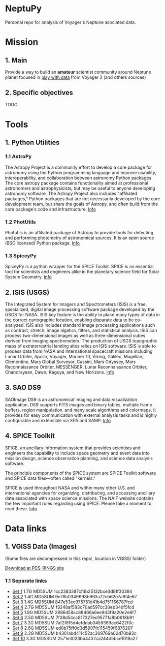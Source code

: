 # NeptuPy
Personal repo for analysis of Voyager's Neptune asociated data.
# Mission
## 1. Main
Provide a way to build an **amateur** scientist community around Neptune planet focused in <u>play with data</u> from Voyager 2 (and others sources)
## 2. Specific objectives
TODO

# Tools
## 1. Python Utilities
### 1.1 AstroPy
The Astropy Project is a community effort to develop a core package for astronomy using the Python programming language and improve usability, interoperability, and collaboration between astronomy Python packages. The core astropy package contains functionality aimed at professional astronomers and astrophysicists, but may be useful to anyone developing astronomy software. The Astropy Project also includes "affiliated packages," Python packages that are not necessarily developed by the core development team, but share the goals of Astropy, and often build from the core package's code and infrastructure. [Info](http://www.astropy.org/)
### 1.2 PhotUtils
Photutils is an affiliated package of Astropy to provide tools for detecting and performing photometry of astronomical sources. It is an open source (BSD licensed) Python package. [Info](http://photutils.readthedocs.io/en/stable/)
### 1.3 SpiceyPy
SpiceyPy is a python wrapper for the SPICE Toolkit. SPICE is an essential tool for scientists and engineers alike in the planetary science field for Solar System Geometry. [Info](http://spiceypy.readthedocs.io/en/master/)

## 2. ISIS (USGS)
 The Integrated System for Imagers and Spectrometers (ISIS) is a free, specialized, digital image processing software package developed by the USGS for NASA. ISIS key feature is the ability to place many types of data in the correct cartographic location, enabling disparate data to be co-analyzed. ISIS also includes standard image processing applications such as contrast, stretch, image algebra, filters, and statistical analysis. ISIS can process two-dimensional images as well as three-dimensional cubes derived from imaging spectrometers. The production of USGS topographic maps of extraterrestrial landing sites relies on ISIS software. ISIS is able to process data from NASA and International spacecraft missions including Lunar Orbiter, Apollo, Voyager, Mariner 10, Viking, Galileo, Magellan, Clementine, Mars Global Surveyor, Cassini, Mars Odyssey, Mars Reconnaissance Orbiter, MESSENGER, Lunar Reconnaissance Orbiter, Chandrayaan, Dawn, Kaguya, and New Horizons. 
[Info](https://isis.astrogeology.usgs.gov/)
## 3. SAO DS9
SAOImage DS9 is an astronomical imaging and data visualization application. DS9 supports FITS images and binary tables, multiple frame buffers, region manipulation, and many scale algorithms and colormaps. It provides for easy communication with external analysis tasks and is highly configurable and extensible via XPA and SAMP.
[Info](http://ds9.si.edu/site/Home.html)

## 4. SPICE Toolkit
SPICE, an ancillary information system that provides scientists and engineers the capability to include space geometry and event data into mission design, science observation planning, and science data analysis software.

The principle components of the SPICE system are SPICE Toolkit software and SPICE data files—often called "kernels."

SPICE is used throughout NASA and within many other U.S. and international agencies for organizing, distributing, and accessing ancillary data associated with space science missions. The NAIF website contains the few important rules regarding using SPICE. Please take a moment to read these.
[Info](https://naif.jpl.nasa.gov/naif/spiceconcept.html)




# Data links
## 1. VGISS Data (Images)
(Some files are decompressed in this repo!, location in VGISS/ folder)

[Download at PDS-RINGS site](http://pds-rings.seti.org/archives/VGISS_8xxx/)
### 1.1 Separate links
- [Set 1](http://pds-rings.seti.org/archives//VGISS_8xxx/VGISS_8201.tar.gz) 1.7G MD5SUM 1cc2383387cf4b25132bce3d8ff30394
- [Set 2](http://pds-rings.seti.org/archives//VGISS_8xxx/VGISS_8202.tar.gz) 1.4G MD5SUM 9e78b0349998b963a72cb62e7a9f4e67
- [Set 3](http://pds-rings.seti.org/archives//VGISS_8xxx/VGISS_8203.tar.gz) 1.4G MD5SUM 847e53ec975751d41b4d751166787fcd
- [Set 4](http://pds-rings.seti.org/archives//VGISS_8xxx/VGISS_8204.tar.gz) 2.7G MD5SUM f3248af583c70ad597cc30eb34df5fcd
- [Set 5](http://pds-rings.seti.org/archives//VGISS_8xxx/VGISS_8205.tar.gz) 1.8G MD5SUM 2886d58ac88466a6ee943f9a20e2e6f7
- [Set 6](http://pds-rings.seti.org/archives//VGISS_8xxx/VGISS_8206.tar.gz) 2.5G MD5SUM 7f38d54cc817327ec95771a8b0618b91
- [Set 7](http://pds-rings.seti.org/archives//VGISS_8xxx/VGISS_8207.tar.gz) 3.2G MD5SUM 7af2f8f5d4efddab3459389ac6422f0c
- [Set 8](http://pds-rings.seti.org/archives//VGISS_8xxx/VGISS_8208.tar.gz) 2.6G MD5SUM ed0b75ff0d3d5907fc115459f6876207
- [Set 9](http://pds-rings.seti.org/archives//VGISS_8xxx/VGISS_8209.tar.gz) 2.2G MD5SUM b4301abd411c52ac309769a02d70b93c
- [Set 10](http://pds-rings.seti.org/archives//VGISS_8xxx/VGISS_8210.tar.gz) 3.3G MD5SUM 2571e3023ba4437ca244d5bce1019a27
